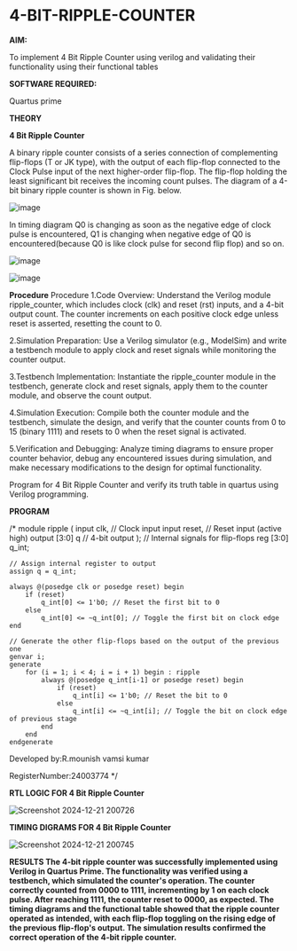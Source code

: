 # 4-BIT-RIPPLE-COUNTER

**AIM:**

To implement  4 Bit Ripple Counter using verilog and validating their functionality using their functional tables

**SOFTWARE REQUIRED:**

Quartus prime

**THEORY**

**4 Bit Ripple Counter**

A binary ripple counter consists of a series connection of complementing flip-flops (T or JK type), with the output of each flip-flop connected to the Clock Pulse input of the next higher-order flip-flop. The flip-flop holding the least significant bit receives the incoming count pulses. The diagram of a 4-bit binary ripple counter is shown in Fig. below.

![image](https://github.com/naavaneetha/4-BIT-RIPPLE-COUNTER/assets/154305477/cb4b74d4-31ab-4359-95d0-d22e67daba13)

In timing diagram Q0 is changing as soon as the negative edge of clock pulse is encountered, Q1 is changing when negative edge of Q0 is encountered(because Q0 is like clock pulse for second flip flop) and so on.

![image](https://github.com/naavaneetha/4-BIT-RIPPLE-COUNTER/assets/154305477/a573a7d6-014e-4e54-93e6-e2ac9530960b)

![image](https://github.com/naavaneetha/4-BIT-RIPPLE-COUNTER/assets/154305477/85e1958a-2fc1-49bb-9a9f-d58ccbf3663c)

**Procedure**
Procedure
1.Code Overview: Understand the Verilog module ripple_counter, which includes clock (clk) and reset (rst) inputs, and a 4-bit output count. The counter increments on each positive clock edge unless reset is asserted, resetting the count to 0.

2.Simulation Preparation: Use a Verilog simulator (e.g., ModelSim) and write a testbench module to apply clock and reset signals while monitoring the counter output.

3.Testbench Implementation: Instantiate the ripple_counter module in the testbench, generate clock and reset signals, apply them to the counter module, and observe the count output.

4.Simulation Execution: Compile both the counter module and the testbench, simulate the design, and verify that the counter counts from 0 to 15 (binary 1111) and resets to 0 when the reset signal is activated.

5.Verification and Debugging: Analyze timing diagrams to ensure proper counter behavior, debug any encountered issues during simulation, and make necessary modifications to the design for optimal functionality.

Program for 4 Bit Ripple Counter and verify its truth table in quartus using Verilog programming.

**PROGRAM**

/* module ripple (
    input clk,     // Clock input
    input reset,   // Reset input (active high)
    output [3:0] q // 4-bit output
);
    // Internal signals for flip-flops
    reg [3:0] q_int;

    // Assign internal register to output
    assign q = q_int;

    always @(posedge clk or posedge reset) begin
        if (reset) 
            q_int[0] <= 1'b0; // Reset the first bit to 0
        else 
            q_int[0] <= ~q_int[0]; // Toggle the first bit on clock edge
    end

    // Generate the other flip-flops based on the output of the previous one
    genvar i;
    generate
        for (i = 1; i < 4; i = i + 1) begin : ripple
            always @(posedge q_int[i-1] or posedge reset) begin
                if (reset) 
                    q_int[i] <= 1'b0; // Reset the bit to 0
                else 
                    q_int[i] <= ~q_int[i]; // Toggle the bit on clock edge of previous stage
            end
        end
    endgenerate
 Developed by:R.mounish vamsi kumar
 
 RegisterNumber:24003774
*/

**RTL LOGIC FOR 4 Bit Ripple Counter**

![Screenshot 2024-12-21 200726](https://github.com/user-attachments/assets/2181ecd6-03aa-4a87-a05a-bfb416130981)

**TIMING DIGRAMS FOR 4 Bit Ripple Counter**

![Screenshot 2024-12-21 200745](https://github.com/user-attachments/assets/5b7d1d6b-0bea-4180-aed7-3c93ae7b6732)

**RESULTS The 4-bit ripple counter was successfully implemented using Verilog in Quartus Prime. The functionality was verified using a testbench, which simulated the counter's operation. The counter correctly counted from 0000 to 1111, incrementing by 1 on each clock pulse. After reaching 1111, the counter reset to 0000, as expected. The timing diagrams and the functional table showed that the ripple counter operated as intended, with each flip-flop toggling on the rising edge of the previous flip-flop's output. The simulation results confirmed the correct operation of the 4-bit ripple counter.**
